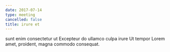 ```yaml
---
date: 2017-07-14
type: meeting
cancelled: false
title: irure et
---
```

sunt enim consectetur ut Excepteur do ullamco culpa irure Ut tempor Lorem amet, proident, magna commodo consequat.